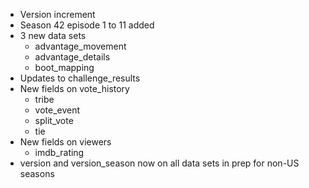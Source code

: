 * Version increment
* Season 42 episode 1 to 11 added
* 3 new data sets
  * advantage_movement
  * advantage_details
  * boot_mapping
* Updates to challenge_results
* New fields on vote_history
  * tribe
  * vote_event
  * split_vote
  * tie
* New fields on viewers
  * imdb_rating
* version and version_season now on all data sets in prep for non-US seasons
